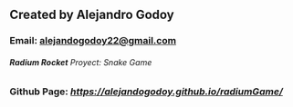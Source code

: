 ## Created by **Alejandro Godoy**

### Email: alejandogodoy22@gmail.com

###### **Radium Rocket** Proyect: Snake Game

### Github Page:  ***https://alejandogodoy.github.io/radiumGame/***

